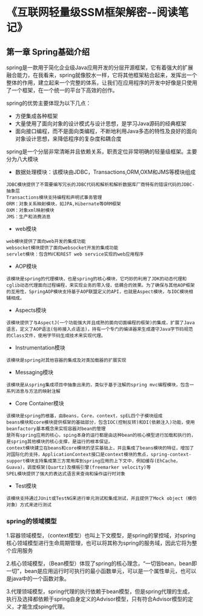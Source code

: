 # 《互联网轻量级SSM框架解密--阅读笔记》

## 第一章 Spring基础介绍

spring是一款用于简化企业级Java应用开发的分层开源框架，它有着强大的扩展融合能力，在我看来，spring就像胶水一样，它将其他框架粘合起来，发挥出一个整体的作用，建立起来一个完整的体系，让我们在应用程序的开发中好像是只使用了一个框架，在一个统一的平台下高效的创作。

spring的优势主要体现为以下几点：

* 方便集成各种框架
* 大量使用了面向对象的设计模式与设计思想，是学习Java源码的经典框架
* 面向接口编程，而不是面向类编程，不断地利用Java多态的特性及良好的面向对象设计思想，来降低程序的复杂度和耦合度

spring是一个分层非常清晰并且依赖关系，职责定位非常明确的轻量级框架。主要分为八大模块

* 数据处理模块：该模块由JDBC，Transactions,ORM,OXM和JMS等模块组成

~~~wiki
JDBC模块提供了不需要编写冗长的JDBC代码和解析和解析数据库厂商特有的错误代码的JDBC-抽象层
Transactions模块支持编程和声明式事务管理
ORM：对象关系映射模块，如JPA,Hibernate等ORM框架
OXM：对象xml映射模块
JMS：生产和消费消息
~~~

* web模块

~~~wiki
web模块提供了面向web开发的集成功能
websocket模块提供了面向websocket开发的集成功能
servlet模块：包含MVC和REST web service实现的web应用程序
~~~

* AOP模块

~~~wiki
该模块是spring的代理模块，也是spring的核心模块，它巧妙的利用了JDK的动态代理和cglib动态代理面向过程编程，来实现业务的零入侵，低耦合的效果。为了确保与其他AOP框架的互用性，SpringAOP模块支持基于AOP联盟定义的API，也就是Aspect模块，与IOC模块相辅相成。
~~~

* Aspects模块

~~~wiki
该模块提供了与AspectJ(一个功能强大并且成熟的面向切面编程的框架)的集成，扩展了Java语言，定义了AOP语法(俗称接入点语法)，持有一个专门的编译器来生成遵守Java字节码规范的Class文件，使用字节码生成技术来实现代理。
~~~

* Instrumentation模块

~~~wiki
该模块是spring对其他容器的集成及对类加载器的扩展实现
~~~

* Messaging模块

~~~wiki
该模块是从spring集成项目中抽象出来的，类似于基于注解的spring mvc编程模块，包含一系列消息与方法的映射注解
~~~

* Core Container模块

~~~wiki
该模块是spring的根基，由Beans，Core，context，spEL四个子模块组成
beans模块和core模块提供框架的基础部分，包含IOC(控制反转)和DI(依赖注入)功能，使用beanfactory基本概念来实现容器对bean的管理
是所有spring应用的核心，sping本身的运行都是由这种bean的核心模型进行加载和执行的，是spring其他模块的核心支撑，是运行的根本保证。
context模块建立在beans和core模块的坚实基础上，并且集成了beans模块的特征，增加了对国际化的支持，ApplicationContext接口是context模块的焦点，spring-context-support模块支持集成第三方常用库到spring应用的上下文中，例如缓存(EhCache，Guava)，调度框架(Quartz)及模板引擎(freemarker velocity)等
SPEL模块提供了强大的表达式语言来查询和操作运行时对象
~~~

* Test模块

~~~wiki
该模块支持通过JUnit或TestNG来进行单元测试和集成测试，并且提供了Mock object（模仿对象）方式来进行测试
~~~

### spring的领域模型

1.容器领域模型，（context模型）也叫上下文模型，是spring的掌控域，对spring核心领域模型进行生命周期管理，也可以将其称为spring的服务域，因此它将为整个应用服务

2.核心领域模型，（Bean模型）体现了spring的核心理念，“一切皆bean，bean即一切”，bean是应用运行时可执行的最小函数单元，可以是一个属性单元，也可以是java中的一个函数对象。

3.代理领域模型，spring代理的执行依赖于bean模型，但是spring代理的生成，执行及选择都依赖于spring自身定义的Advisor模型，只有符合Advisor模型的定义，才能生成sping代理。